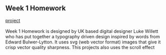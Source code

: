 ## Week 1 Homework
[project](https://lytton-website-1.superhi.com/)<br><br>
Week 1 Homework is designed by UK based digital designer Luke Willett who has put together a typography driven design inspired by words from Edward Bulwer-Lytton. It  uses svg (web vector format) images that give it crisp vector quality sharpness. This projects also uses the scroll effect

